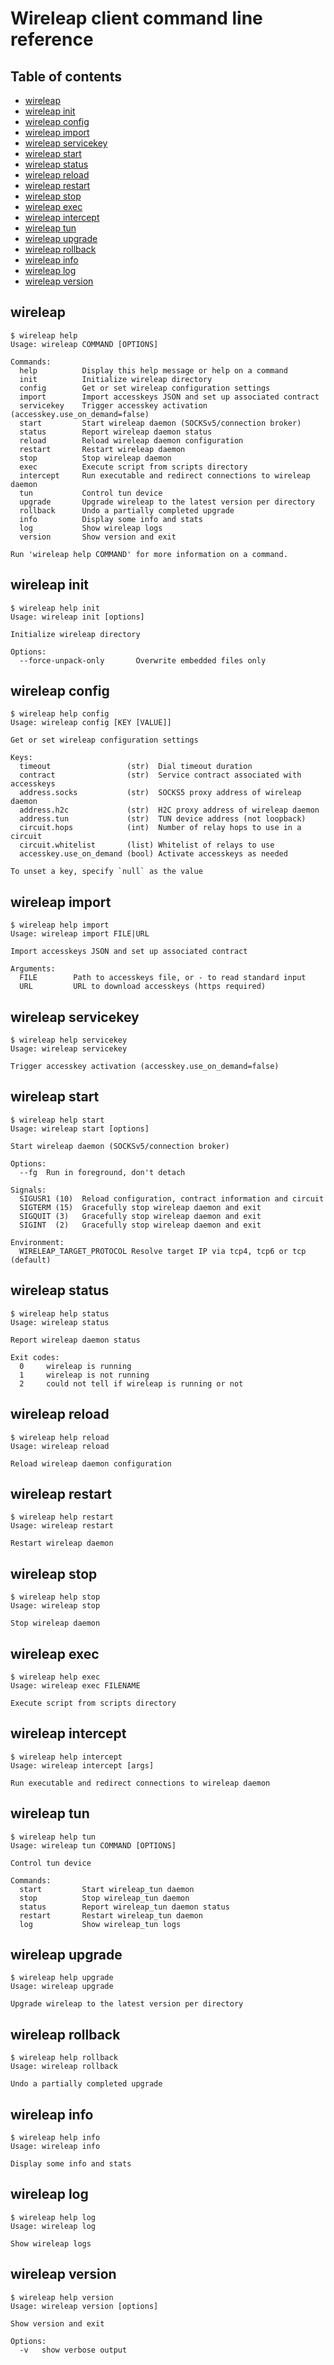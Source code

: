 # Wireleap client command line reference

## Table of contents

- [wireleap](#wireleap)
- [wireleap init](#wireleap-init)
- [wireleap config](#wireleap-config)
- [wireleap import](#wireleap-import)
- [wireleap servicekey](#wireleap-servicekey)
- [wireleap start](#wireleap-start)
- [wireleap status](#wireleap-status)
- [wireleap reload](#wireleap-reload)
- [wireleap restart](#wireleap-restart)
- [wireleap stop](#wireleap-stop)
- [wireleap exec](#wireleap-exec)
- [wireleap intercept](#wireleap-intercept)
- [wireleap tun](#wireleap-tun)
- [wireleap upgrade](#wireleap-upgrade)
- [wireleap rollback](#wireleap-rollback)
- [wireleap info](#wireleap-info)
- [wireleap log](#wireleap-log)
- [wireleap version](#wireleap-version)

## wireleap 

```
$ wireleap help
Usage: wireleap COMMAND [OPTIONS]

Commands:
  help          Display this help message or help on a command
  init          Initialize wireleap directory
  config        Get or set wireleap configuration settings
  import        Import accesskeys JSON and set up associated contract
  servicekey    Trigger accesskey activation (accesskey.use_on_demand=false)
  start         Start wireleap daemon (SOCKSv5/connection broker)
  status        Report wireleap daemon status
  reload        Reload wireleap daemon configuration
  restart       Restart wireleap daemon
  stop          Stop wireleap daemon
  exec          Execute script from scripts directory
  intercept     Run executable and redirect connections to wireleap daemon
  tun           Control tun device
  upgrade       Upgrade wireleap to the latest version per directory
  rollback      Undo a partially completed upgrade
  info          Display some info and stats
  log           Show wireleap logs
  version       Show version and exit

Run 'wireleap help COMMAND' for more information on a command.
```

## wireleap init

```
$ wireleap help init
Usage: wireleap init [options]

Initialize wireleap directory

Options:
  --force-unpack-only       Overwrite embedded files only
```

## wireleap config

```
$ wireleap help config
Usage: wireleap config [KEY [VALUE]]

Get or set wireleap configuration settings

Keys:
  timeout                 (str)  Dial timeout duration
  contract                (str)  Service contract associated with accesskeys
  address.socks           (str)  SOCKS5 proxy address of wireleap daemon
  address.h2c             (str)  H2C proxy address of wireleap daemon
  address.tun             (str)  TUN device address (not loopback)
  circuit.hops            (int)  Number of relay hops to use in a circuit
  circuit.whitelist       (list) Whitelist of relays to use
  accesskey.use_on_demand (bool) Activate accesskeys as needed

To unset a key, specify `null` as the value
```

## wireleap import

```
$ wireleap help import
Usage: wireleap import FILE|URL

Import accesskeys JSON and set up associated contract

Arguments:
  FILE        Path to accesskeys file, or - to read standard input
  URL         URL to download accesskeys (https required)
```

## wireleap servicekey

```
$ wireleap help servicekey
Usage: wireleap servicekey

Trigger accesskey activation (accesskey.use_on_demand=false)
```

## wireleap start

```
$ wireleap help start
Usage: wireleap start [options]

Start wireleap daemon (SOCKSv5/connection broker)

Options:
  --fg  Run in foreground, don't detach

Signals:
  SIGUSR1 (10)  Reload configuration, contract information and circuit
  SIGTERM (15)  Gracefully stop wireleap daemon and exit
  SIGQUIT (3)   Gracefully stop wireleap daemon and exit
  SIGINT  (2)   Gracefully stop wireleap daemon and exit

Environment:
  WIRELEAP_TARGET_PROTOCOL Resolve target IP via tcp4, tcp6 or tcp (default)
```

## wireleap status

```
$ wireleap help status
Usage: wireleap status

Report wireleap daemon status

Exit codes:
  0     wireleap is running
  1     wireleap is not running
  2     could not tell if wireleap is running or not
```

## wireleap reload

```
$ wireleap help reload
Usage: wireleap reload

Reload wireleap daemon configuration
```

## wireleap restart

```
$ wireleap help restart
Usage: wireleap restart

Restart wireleap daemon
```

## wireleap stop

```
$ wireleap help stop
Usage: wireleap stop

Stop wireleap daemon
```

## wireleap exec

```
$ wireleap help exec
Usage: wireleap exec FILENAME

Execute script from scripts directory
```

## wireleap intercept

```
$ wireleap help intercept
Usage: wireleap intercept [args]

Run executable and redirect connections to wireleap daemon
```

## wireleap tun

```
$ wireleap help tun
Usage: wireleap tun COMMAND [OPTIONS]

Control tun device

Commands:
  start         Start wireleap_tun daemon
  stop          Stop wireleap_tun daemon
  status        Report wireleap_tun daemon status
  restart       Restart wireleap_tun daemon
  log           Show wireleap_tun logs
```

## wireleap upgrade

```
$ wireleap help upgrade
Usage: wireleap upgrade

Upgrade wireleap to the latest version per directory
```

## wireleap rollback

```
$ wireleap help rollback
Usage: wireleap rollback

Undo a partially completed upgrade
```

## wireleap info

```
$ wireleap help info
Usage: wireleap info

Display some info and stats
```

## wireleap log

```
$ wireleap help log
Usage: wireleap log

Show wireleap logs
```

## wireleap version

```
$ wireleap help version
Usage: wireleap version [options]

Show version and exit

Options:
  -v   show verbose output
```

